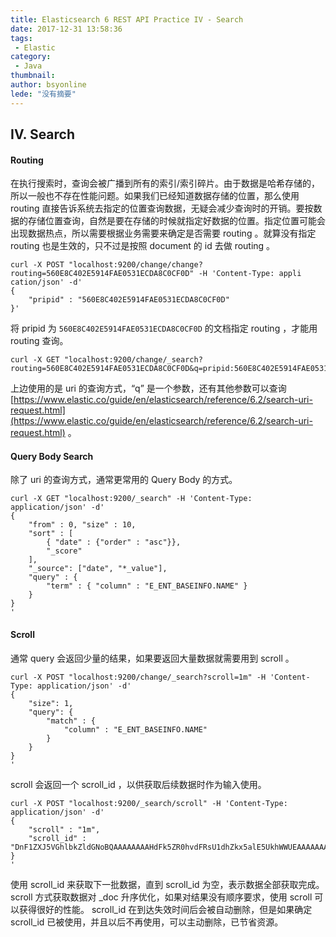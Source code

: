 ```yaml
---
title: Elasticsearch 6 REST API Practice IV - Search
date: 2017-12-31 13:58:36
tags:
 - Elastic
category: 
 - Java
thumbnail: 
author: bsyonline
lede: "没有摘要"
---
```


## IV. Search
#### Routing
在执行搜索时，查询会被广播到所有的索引/索引碎片。由于数据是哈希存储的，所以一般也不存在性能问题。如果我们已经知道数据存储的位置，那么使用 routing 直接告诉系统去指定的位置查询数据，无疑会减少查询时的开销。要按数据的存储位置查询，自然是要在存储的时候就指定好数据的位置。指定位置可能会出现数据热点，所以需要根据业务需要来确定是否需要 routing 。就算没有指定 routing 也是生效的，只不过是按照 document 的 id 去做 routing 。
```
curl -X POST "localhost:9200/change/change?routing=560E8C402E5914FAE0531ECDA8C0CF0D" -H 'Content-Type: appli cation/json' -d' 
{     
	"pripid" : "560E8C402E5914FAE0531ECDA8C0CF0D" 
}'
```
将 pripid 为 ```560E8C402E5914FAE0531ECDA8C0CF0D``` 的文档指定 routing ，才能用 routing 查询。
```
curl -X GET "localhost:9200/change/_search?routing=560E8C402E5914FAE0531ECDA8C0CF0D&q=pripid:560E8C402E5914FAE0531ECDA8C0CF0D"
```
上边使用的是 uri 的查询方式，“q” 是一个参数，还有其他参数可以查询 [https://www.elastic.co/guide/en/elasticsearch/reference/6.2/search-uri-request.html](https://www.elastic.co/guide/en/elasticsearch/reference/6.2/search-uri-request.html) 。

#### Query Body Search
除了 uri 的查询方式，通常更常用的 Query Body 的方式。
```
curl -X GET "localhost:9200/_search" -H 'Content-Type: application/json' -d'
{
    "from" : 0, "size" : 10,
    "sort" : [
        { "date" : {"order" : "asc"}},
        "_score"
    ],
    "_source": ["date", "*_value"],
    "query" : {
        "term" : { "column" : "E_ENT_BASEINFO.NAME" }
    }
}
'
```
#### Scroll
通常 query 会返回少量的结果，如果要返回大量数据就需要用到 scroll 。
```
curl -X POST "localhost:9200/change/_search?scroll=1m" -H 'Content-Type: application/json' -d'
{
    "size": 1,
    "query": {
        "match" : {
            "column" : "E_ENT_BASEINFO.NAME"
        }
    }
}
'
```
scroll 会返回一个 scroll_id ，以供获取后续数据时作为输入使用。
```
curl -X POST "localhost:9200/_search/scroll" -H 'Content-Type: application/json' -d'
{
    "scroll" : "1m", 
    "scroll_id" : "DnF1ZXJ5VGhlbkZldGNoBQAAAAAAAAHdFk5ZR0hvdFRsU1dhZkx5alE5UkhWWUEAAAAAAAAB3hZOWUdIb3RUbFNXYWZMeWpROVJIVllBAAAAAAAAAd8WTllHSG90VGxTV2FmTHlqUTlSSFZZQQAAAAAAAAHgFk5ZR0hvdFRsU1dhZkx5alE5UkhWWUEAAAAAAAAB4RZOWUdIb3RUbFNXYWZMeWpROVJIVllB" 
}
'
```
使用 scroll_id 来获取下一批数据，直到 scroll_id 为空，表示数据全部获取完成。
scroll 方式获取数据对 \_doc 升序优化，如果对结果没有顺序要求，使用 scroll 可以获得很好的性能。 scroll_id 在到达失效时间后会被自动删除，但是如果确定 scroll_id 已被使用，并且以后不再使用，可以主动删除，已节省资源。

